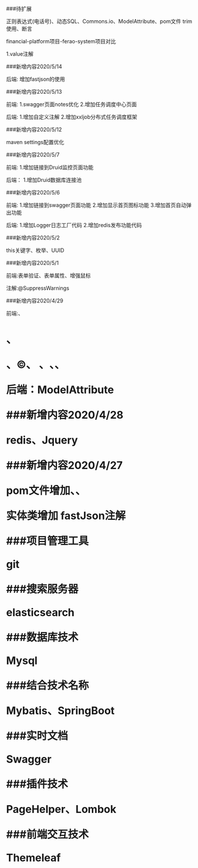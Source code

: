 ###待扩展

正则表达式(电话号)、动态SQL、Commons.io、ModelAttribute、pom文件 trim使用、断言

financial-platform项目-ferao-system项目对比

1.value注解

###新增内容2020/5/14

后端:
    增加fastjson的使用

###新增内容2020/5/13

前端:
    1.swagger页面notes优化
    2.增加任务调度中心页面
    
后端:
    1.增加自定义注解
    2.增加xxljob分布式任务调度框架

###新增内容2020/5/12

maven settings配置优化

###新增内容2020/5/7

前端:
    1.增加链接到Druid监控页面功能

后端：
    1.增加Druid数据库连接池

###新增内容2020/5/6

前端:
    1.增加链接到swagger页面功能
    2.增加显示首页图标功能
    3.增加首页自动弹出功能

后端:
    1.增加Logger日志工厂代码
    2.增加redis发布功能代码

###新增内容2020/5/2

this关键字、枚举、UUID

###新增内容2020/5/1

前端:表单验证、表单属性、增强鼠标

注解:@SuppressWarnings

###新增内容2020/4/29

前端:<meta>、<h1>、</p>、&copy;、&nbsp;、<img>、<strong>、<a>

后端：ModelAttribute

###新增内容2020/4/28

redis、Jquery

###新增内容2020/4/27

pom文件增加<properties>、<dependencyManagement>、<developers>

实体类增加 fastJson注解

###项目管理工具

git

###搜索服务器

elasticsearch

###数据库技术

Mysql

###结合技术名称

Mybatis、SpringBoot

###实时文档

Swagger

###插件技术

PageHelper、Lombok

###前端交互技术

Themeleaf


